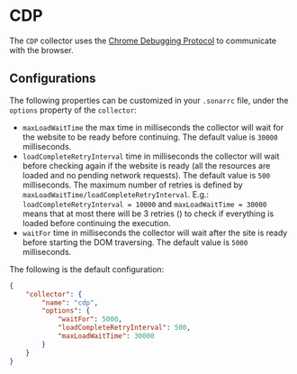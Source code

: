 # CDP

The `CDP` collector uses the [Chrome Debugging
Protocol](https://chromedevtools.github.io/devtools-protocol/) to
communicate with the browser.

## Configurations

The following properties can be customized in your `.sonarrc` file, under the
`options` property of the `collector`:

* `maxLoadWaitTime` the max time in milliseconds the collector will wait for
  the website to be ready before continuing. The default value is `30000`
  milliseconds.
* `loadCompleteRetryInterval` time in milliseconds the collector will wait
  before checking again if the website is ready (all the resources are loaded
  and no pending network requests). The default value is `500` milliseconds.
  The maximum number of retries is defined by
  `maxLoadWaitTime/loadCompleteRetryInterval`.
  E.g.: `loadCompleteRetryInterval = 10000` and `maxLoadWaitTime = 30000` means
  that at most there will be 3 retries () to check if everything is loaded
  before continuing the execution.
* `waitFor` time in milliseconds the collector will wait after the site is
  ready before starting the DOM traversing. The default value is `5000`
  milliseconds.

The following is the default configuration:

```json
{
    "collector": {
        "name": "cdp",
        "options": {
            "waitFor": 5000,
            "loadCompleteRetryInterval": 500,
            "maxLoadWaitTime": 30000
        }
    }
}
```
